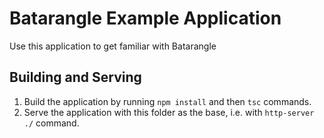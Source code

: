 # Batarangle Example Application

Use this application to get familiar with Batarangle

## Building and Serving

1. Build the application by running `npm install` and then `tsc` commands.
2. Serve the application with this folder as the base, i.e. with `http-server ./` command.